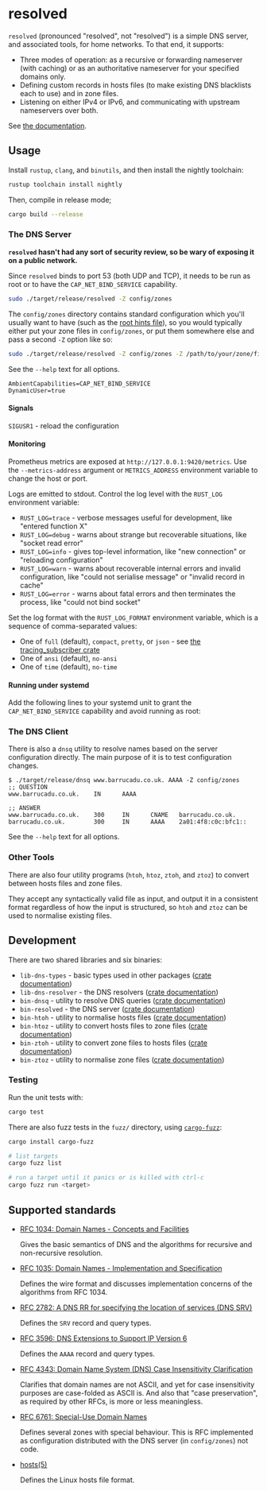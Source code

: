 resolved
========

`resolved` (pronounced "resolved", not "resolved") is a simple DNS server, and
associated tools, for home networks.  To that end, it supports:

- Three modes of operation: as a recursive or forwarding nameserver (with
  caching) or as an authoritative nameserver for your specified domains only.
- Defining custom records in hosts files (to make existing DNS blacklists each
  to use) and in zone files.
- Listening on either IPv4 or IPv6, and communicating with upstream nameservers
  over both.

See [the documentation](https://resolved.docs.barrucadu.co.uk).


Usage
-----

Install `rustup`, `clang`, and `binutils`, and then install the
nightly toolchain:

```bash
rustup toolchain install nightly
```

Then, compile in release mode;

```bash
cargo build --release
```

### The DNS Server

**`resolved` hasn't had any sort of security review, so be wary of exposing it on a public network.**

Since `resolved` binds to port 53 (both UDP and TCP), it needs to be
run as root or to have the `CAP_NET_BIND_SERVICE` capability.

```bash
sudo ./target/release/resolved -Z config/zones
```

The `config/zones` directory contains standard configuration which you'll
usually want to have (such as the [root hints file][]), so you would typically
either put your zone files in `config/zones`, or put them somewhere else and
pass a second `-Z` option like so:

``` bash
sudo ./target/release/resolved -Z config/zones -Z /path/to/your/zone/files
```

See the `--help` text for all options.

[root hints file]: https://www.iana.org/domains/root/files

```text
AmbientCapabilities=CAP_NET_BIND_SERVICE
DynamicUser=true
```

#### Signals

`SIGUSR1` - reload the configuration

#### Monitoring

Prometheus metrics are exposed at `http://127.0.0.1:9420/metrics`.  Use the
`--metrics-address` argument or `METRICS_ADDRESS` environment variable to change
the host or port.

Logs are emitted to stdout.  Control the log level with the `RUST_LOG`
environment variable:

- `RUST_LOG=trace` - verbose messages useful for development, like "entered
  function X"
- `RUST_LOG=debug` - warns about strange but recoverable situations, like
  "socket read error"
- `RUST_LOG=info` - gives top-level information, like "new connection" or
  "reloading configuration"
- `RUST_LOG=warn` - warns about recoverable internal errors and invalid
  configuration, like "could not serialise message" or "invalid record in cache"
- `RUST_LOG=error` - warns about fatal errors and then terminates the process,
  like "could not bind socket"

Set the log format with the `RUST_LOG_FORMAT` environment variable, which is a
  sequence of comma-separated values:
- One of `full` (default), `compact`, `pretty`, or `json` - see [the
  tracing_subscriber crate][]
- One of `ansi` (default), `no-ansi`
- One of `time` (default), `no-time`

[the tracing_subscriber crate]: https://docs.rs/tracing-subscriber/latest/tracing_subscriber/fmt/format/index.html#formatters

#### Running under systemd

Add the following lines to your systemd unit to grant the `CAP_NET_BIND_SERVICE`
capability and avoid running as root:

### The DNS Client

There is also a `dnsq` utility to resolve names based on the server
configuration directly.  The main purpose of it is to test configuration
changes.

```text
$ ./target/release/dnsq www.barrucadu.co.uk. AAAA -Z config/zones
;; QUESTION
www.barrucadu.co.uk.    IN      AAAA

;; ANSWER
www.barrucadu.co.uk.    300     IN      CNAME   barrucadu.co.uk.
barrucadu.co.uk.        300     IN      AAAA    2a01:4f8:c0c:bfc1::
```

See the `--help` text for all options.

### Other Tools

There are also four utility programs (`htoh`, `htoz`, `ztoh`, and `ztoz`) to
convert between hosts files and zone files.

They accept any syntactically valid file as input, and output it in a consistent
format regardless of how the input is structured, so `htoh` and `ztoz` can be
used to normalise existing files.


Development
-----------

There are two shared libraries and six binaries:

- `lib-dns-types` - basic types used in other packages ([crate documentation](https://resolved.docs.barrucadu.co.uk/packages/dns_types/))
- `lib-dns-resolver` - the DNS resolvers ([crate documentation](https://resolved.docs.barrucadu.co.uk/packages/dns_resolver/))
- `bin-dnsq` - utility to resolve DNS queries ([crate documentation](https://resolved.docs.barrucadu.co.uk/packages/dnsq/))
- `bin-resolved` - the DNS server ([crate documentation](https://resolved.docs.barrucadu.co.uk/packages/resolved/))
- `bin-htoh` - utility to normalise hosts files ([crate documentation](https://resolved.docs.barrucadu.co.uk/packages/htoh/))
- `bin-htoz` - utility to convert hosts files to zone files ([crate documentation](https://resolved.docs.barrucadu.co.uk/packages/htoz/))
- `bin-ztoh` - utility to convert zone files to hosts files ([crate documentation](https://resolved.docs.barrucadu.co.uk/packages/ztoh/))
- `bin-ztoz` - utility to normalise zone files ([crate documentation](https://resolved.docs.barrucadu.co.uk/packages/ztoz/))

### Testing

Run the unit tests with:

```bash
cargo test
```

There are also fuzz tests in the `fuzz/` directory, using
[`cargo-fuzz`][]:

```bash
cargo install cargo-fuzz

# list targets
cargo fuzz list

# run a target until it panics or is killed with ctrl-c
cargo fuzz run <target>
```

[`cargo-fuzz`]: https://github.com/rust-fuzz/cargo-fuzz


Supported standards
-------------------

- [RFC 1034: Domain Names - Concepts and Facilities](https://datatracker.ietf.org/doc/html/rfc1034)

  Gives the basic semantics of DNS and the algorithms for recursive
  and non-recursive resolution.

- [RFC 1035: Domain Names - Implementation and Specification](https://datatracker.ietf.org/doc/html/rfc1035)

  Defines the wire format and discusses implementation concerns of the
  algorithms from RFC 1034.

- [RFC 2782: A DNS RR for specifying the location of services (DNS SRV)](https://datatracker.ietf.org/doc/html/rfc2782)

  Defines the `SRV` record and query types.

- [RFC 3596: DNS Extensions to Support IP Version 6](https://datatracker.ietf.org/doc/html/rfc3596)

  Defines the `AAAA` record and query types.

- [RFC 4343: Domain Name System (DNS) Case Insensitivity Clarification](https://datatracker.ietf.org/doc/html/rfc4343)

  Clarifies that domain names are not ASCII, and yet for case
  insensitivity purposes are case-folded as ASCII is.  And also that
  "case preservation", as required by other RFCs, is more or less
  meaningless.

- [RFC 6761: Special-Use Domain Names](https://datatracker.ietf.org/doc/html/rfc6761)

  Defines several zones with special behaviour.  This is RFC
  implemented as configuration distributed with the DNS server (in
  `config/zones`) not code.

- [hosts(5)](https://man7.org/linux/man-pages/man5/hosts.5.html)

  Defines the Linux hosts file format.
